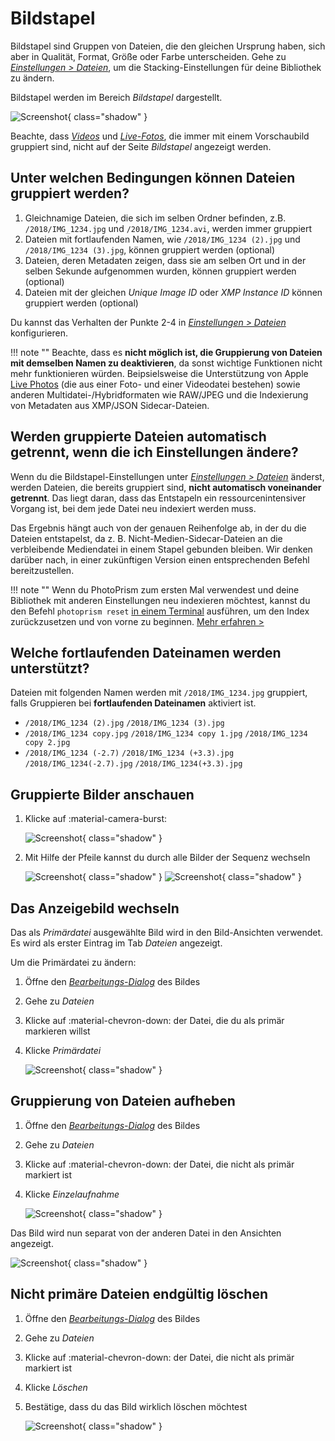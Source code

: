# Bildstapel #

Bildstapel sind Gruppen von Dateien, die den gleichen Ursprung haben, sich aber in Qualität, Format, Größe oder Farbe unterscheiden. Gehe zu *[Einstellungen > Dateien](../settings/library.md)*, um die Stacking-Einstellungen für deine Bibliothek zu ändern.

Bildstapel werden im Bereich *Bildstapel* dargestellt.

![Screenshot](img/stack-page-german.jpg){ class="shadow" }

Beachte, dass *[Videos](./video.md)* und *[Live-Fotos](./video.md#live-fotos)*, die immer mit einem Vorschaubild gruppiert sind, nicht auf der Seite *Bildstapel* angezeigt werden.

## Unter welchen Bedingungen können Dateien gruppiert werden? ##

1. Gleichnamige Dateien, die sich im selben Ordner befinden, z.B. `/2018/IMG_1234.jpg` und  `/2018/IMG_1234.avi`, werden immer gruppiert
2. Dateien mit fortlaufenden Namen, wie `/2018/IMG_1234 (2).jpg` und `/2018/IMG_1234 (3).jpg`, können gruppiert werden (optional)
3. Dateien, deren Metadaten zeigen, dass sie am selben Ort und in der selben Sekunde aufgenommen wurden, können gruppiert werden (optional)
4. Dateien mit der gleichen *Unique Image ID* oder *XMP Instance ID* können gruppiert werden (optional)

Du kannst das Verhalten der Punkte 2-4 in *[Einstellungen > Dateien](../settings/library.md#bildstapel)* konfigurieren.

!!! note ""
    Beachte, dass es **nicht möglich ist, die Gruppierung von Dateien mit demselben Namen zu deaktivieren**, da sonst wichtige Funktionen nicht mehr funktionieren würden. Beipsielsweise die Unterstützung von Apple [Live Photos](organize/video.md#live-fotos) (die aus einer Foto- und einer Videodatei bestehen) sowie anderen Multidatei-/Hybridformaten wie RAW/JPEG und die Indexierung von Metadaten aus XMP/JSON Sidecar-Dateien.

## Werden gruppierte Dateien automatisch getrennt, wenn die ich Einstellungen ändere?

Wenn du die Bildstapel-Einstellungen unter *[Einstellungen > Dateien](../settings/library.md#bildstapel)* änderst, werden Dateien, die bereits gruppiert sind, **nicht automatisch voneinander getrennt**. Das liegt daran, dass das Entstapeln ein ressourcenintensiver Vorgang ist, bei dem jede Datei neu indexiert werden muss.

Das Ergebnis hängt auch von der genauen Reihenfolge ab, in der du die Dateien entstapelst, da z. B. Nicht-Medien-Sidecar-Dateien an die verbleibende Mediendatei in einem Stapel gebunden bleiben. Wir denken darüber nach, in einer zukünftigen Version einen entsprechenden Befehl bereitzustellen.
 
!!! note ""
    Wenn du PhotoPrism zum ersten Mal verwendest und deine Bibliothek mit anderen Einstellungen neu indexieren möchtest, kannst du den Befehl `photoprism reset` [in einem Terminal](https://docs.photoprism.app/getting-started/docker-compose/#command-line-interface) ausführen, um den Index zurückzusetzen und von vorne zu beginnen. [Mehr erfahren >](https://docs.photoprism.app/getting-started/docker-compose/#examples)

## Welche fortlaufenden Dateinamen werden unterstützt?
Dateien mit folgenden Namen werden mit `/2018/IMG_1234.jpg` gruppiert, falls Gruppieren bei **fortlaufenden Dateinamen** aktiviert ist.

- `/2018/IMG_1234 (2).jpg` `/2018/IMG_1234 (3).jpg`
- `/2018/IMG_1234 copy.jpg` `/2018/IMG_1234 copy 1.jpg` `/2018/IMG_1234 copy 2.jpg`
- `/2018/IMG_1234 (-2.7)` `/2018/IMG_1234 (+3.3).jpg` `/2018/IMG_1234(-2.7).jpg`  `/2018/IMG_1234(+3.3).jpg`

## Gruppierte Bilder anschauen ##

1. Klicke auf :material-camera-burst:

    ![Screenshot](img/sequential1-dark.jpg){ class="shadow" }

2. Mit Hilfe der Pfeile kannst du durch alle Bilder der Sequenz wechseln

    ![Screenshot](img/sequential3.jpg){ class="shadow" } ![Screenshot](img/sequential4.jpg){ class="shadow" }


## Das Anzeigebild wechseln ##
Das als *Primärdatei* ausgewählte Bild wird in den Bild-Ansichten verwendet. 
Es wird als erster Eintrag im Tab *Dateien* angezeigt.

Um die Primärdatei zu ändern:

1. Öffne den [*Bearbeitungs-Dialog*](edit.md) des Bildes
2. Gehe zu *Dateien*
3. Klicke auf :material-chevron-down: der Datei, die du als primär markieren willst
4. Klicke *Primärdatei*

      ![Screenshot](img/stacks-edit-german.jpg){ class="shadow" } 


## Gruppierung von Dateien aufheben ##
1. Öffne den [*Bearbeitungs-Dialog*](edit.md) des Bildes
2. Gehe zu *Dateien*
3. Klicke auf :material-chevron-down: der Datei, die nicht als primär markiert ist
4. Klicke *Einzelaufnahme*

      ![Screenshot](img/stacks-edit-german.jpg){ class="shadow" }

Das Bild wird nun separat von der anderen Datei in den Ansichten angezeigt.

![Screenshot](img/unstacked-dark.jpg){ class="shadow" }

## Nicht primäre Dateien endgültig löschen ##
1. Öffne den [*Bearbeitungs-Dialog*](edit.md) des Bildes
2. Gehe zu *Dateien*
3. Klicke auf :material-chevron-down: der Datei, die nicht als primär markiert ist
4. Klicke *Löschen*
5. Bestätige, dass du das Bild wirklich löschen möchtest

      ![Screenshot](img/stacks-edit-german.jpg){ class="shadow" }